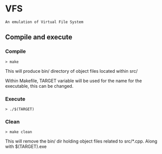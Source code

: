 # VFS
````
An emulation of Virtual File System
````

## Compile and execute

### Compile
````
> make
````
This will produce bin/ directory of object files located within src/

Within Makefile, TARGET variable will be used for the name for the executable, this can be changed.

### Execute
````
> ./$(TARGET)
````

### Clean
````
> make clean
````
This will remove the bin/ dir holding object files related to src/*.cpp. Along with $(TARGET).exe
